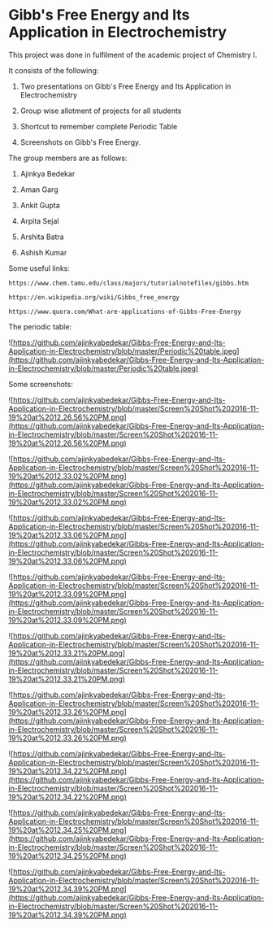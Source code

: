 # Gibb's Free Energy and Its Application in Electrochemistry

This project was done in fulfilment of the academic project of Chemistry I.

It consists of the following:

1. Two presentations on Gibb's Free Energy and Its Application in Electrochemistry

2. Group wise allotment of projects for all students

3. Shortcut to remember complete Periodic Table

4. Screenshots on Gibb's Free Energy.

The group members are as follows:

1. Ajinkya Bedekar

2. Aman Garg

3. Ankit Gupta

4. Arpita Sejal

5. Arshita Batra

6. Ashish Kumar

Some useful links:

    https://www.chem.tamu.edu/class/majors/tutorialnotefiles/gibbs.htm

    https://en.wikipedia.org/wiki/Gibbs_free_energy

    https://www.quora.com/What-are-applications-of-Gibbs-Free-Energy

The periodic table:

![https://github.com/ajinkyabedekar/Gibbs-Free-Energy-and-Its-Application-in-Electrochemistry/blob/master/Periodic%20table.jpeg](https://github.com/ajinkyabedekar/Gibbs-Free-Energy-and-Its-Application-in-Electrochemistry/blob/master/Periodic%20table.jpeg)

Some screenshots:

![https://github.com/ajinkyabedekar/Gibbs-Free-Energy-and-Its-Application-in-Electrochemistry/blob/master/Screen%20Shot%202016-11-19%20at%2012.26.56%20PM.png](https://github.com/ajinkyabedekar/Gibbs-Free-Energy-and-Its-Application-in-Electrochemistry/blob/master/Screen%20Shot%202016-11-19%20at%2012.26.56%20PM.png)

![https://github.com/ajinkyabedekar/Gibbs-Free-Energy-and-Its-Application-in-Electrochemistry/blob/master/Screen%20Shot%202016-11-19%20at%2012.33.02%20PM.png](https://github.com/ajinkyabedekar/Gibbs-Free-Energy-and-Its-Application-in-Electrochemistry/blob/master/Screen%20Shot%202016-11-19%20at%2012.33.02%20PM.png)

![https://github.com/ajinkyabedekar/Gibbs-Free-Energy-and-Its-Application-in-Electrochemistry/blob/master/Screen%20Shot%202016-11-19%20at%2012.33.06%20PM.png](https://github.com/ajinkyabedekar/Gibbs-Free-Energy-and-Its-Application-in-Electrochemistry/blob/master/Screen%20Shot%202016-11-19%20at%2012.33.06%20PM.png)

![https://github.com/ajinkyabedekar/Gibbs-Free-Energy-and-Its-Application-in-Electrochemistry/blob/master/Screen%20Shot%202016-11-19%20at%2012.33.09%20PM.png](https://github.com/ajinkyabedekar/Gibbs-Free-Energy-and-Its-Application-in-Electrochemistry/blob/master/Screen%20Shot%202016-11-19%20at%2012.33.09%20PM.png)

![https://github.com/ajinkyabedekar/Gibbs-Free-Energy-and-Its-Application-in-Electrochemistry/blob/master/Screen%20Shot%202016-11-19%20at%2012.33.21%20PM.png](https://github.com/ajinkyabedekar/Gibbs-Free-Energy-and-Its-Application-in-Electrochemistry/blob/master/Screen%20Shot%202016-11-19%20at%2012.33.21%20PM.png)

![https://github.com/ajinkyabedekar/Gibbs-Free-Energy-and-Its-Application-in-Electrochemistry/blob/master/Screen%20Shot%202016-11-19%20at%2012.33.26%20PM.png](https://github.com/ajinkyabedekar/Gibbs-Free-Energy-and-Its-Application-in-Electrochemistry/blob/master/Screen%20Shot%202016-11-19%20at%2012.33.26%20PM.png)

![https://github.com/ajinkyabedekar/Gibbs-Free-Energy-and-Its-Application-in-Electrochemistry/blob/master/Screen%20Shot%202016-11-19%20at%2012.34.22%20PM.png](https://github.com/ajinkyabedekar/Gibbs-Free-Energy-and-Its-Application-in-Electrochemistry/blob/master/Screen%20Shot%202016-11-19%20at%2012.34.22%20PM.png)

![https://github.com/ajinkyabedekar/Gibbs-Free-Energy-and-Its-Application-in-Electrochemistry/blob/master/Screen%20Shot%202016-11-19%20at%2012.34.25%20PM.png](https://github.com/ajinkyabedekar/Gibbs-Free-Energy-and-Its-Application-in-Electrochemistry/blob/master/Screen%20Shot%202016-11-19%20at%2012.34.25%20PM.png)

![https://github.com/ajinkyabedekar/Gibbs-Free-Energy-and-Its-Application-in-Electrochemistry/blob/master/Screen%20Shot%202016-11-19%20at%2012.34.39%20PM.png](https://github.com/ajinkyabedekar/Gibbs-Free-Energy-and-Its-Application-in-Electrochemistry/blob/master/Screen%20Shot%202016-11-19%20at%2012.34.39%20PM.png)
